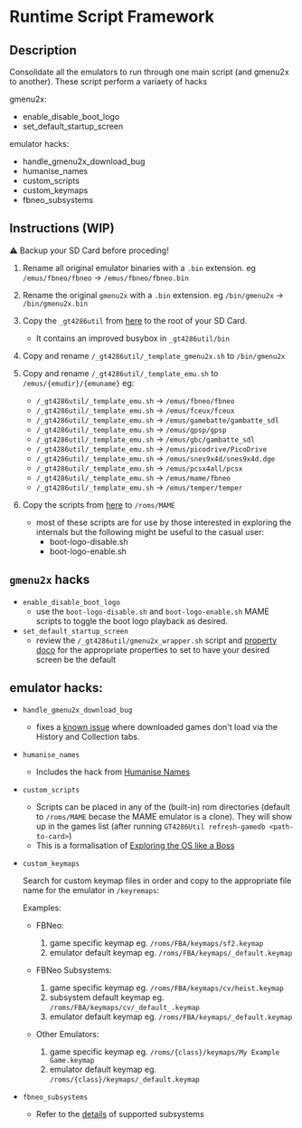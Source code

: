 # Runtime Script Framework

## Description
Consolidate all the emulators to run through one main script (and gmenu2x to another).
These script perform a variaety of hacks

gmenu2x:
* enable_disable_boot_logo
* set_default_startup_screen

emulator hacks:
* handle_gmenu2x_download_bug
* humanise_names
* custom_scripts
* custom_keymaps
* fbneo_subsystems

## Instructions (WIP)
⚠️ Backup your SD Card before proceding!

1. Rename all original emulator binaries with a `.bin` extension. eg `/emus/fbneo/fbneo` -> `/emus/fbneo/fbneo.bin`
1. Rename the original `gmenu2x` with a `.bin` extension. eg `/bin/gmenu2x` -> `/bin/gmenu2x.bin`
2. Copy the `_gt4286util` from [here](./sdcard_tweaks/) to the root of your SD Card.
    - It contains an improved busybox in `_gt4286util/bin`

3. Copy and rename `/_gt4286util/_template_gmenu2x.sh` to `/bin/gmenu2x`
4. Copy and rename `/_gt4286util/_template_emu.sh` to `/emus/{emudir}/{emuname}` eg:
    -  `/_gt4286util/_template_emu.sh` -> `/emus/fbneo/fbneo`
    -  `/_gt4286util/_template_emu.sh` -> `/emus/fceux/fceux`
    -  `/_gt4286util/_template_emu.sh` -> `/emus/gamebatte/gambatte_sdl`
    -  `/_gt4286util/_template_emu.sh` -> `/emus/gpsp/gpsp`
    -  `/_gt4286util/_template_emu.sh` -> `/emus/gbc/gambatte_sdl`
    -  `/_gt4286util/_template_emu.sh` -> `/emus/picodrive/PicoDrive`
    -  `/_gt4286util/_template_emu.sh` -> `/emus/snes9x4d/snes9x4d.dge`
    -  `/_gt4286util/_template_emu.sh` -> `/emus/pcsx4all/pcsx`
    -  `/_gt4286util/_template_emu.sh` -> `/emus/mame/fbneo`
    -  `/_gt4286util/_template_emu.sh` -> `/emus/temper/temper`

5. Copy the scripts from [here](./sdcard_tweaks/roms/MAME/) to `/roms/MAME`
    - most of these scripts are for use by those interested in exploring the internals but the following might be useful to the casual user:
        - boot-logo-disable.sh
        - boot-logo-enable.sh


## `gmenu2x` hacks
* `enable_disable_boot_logo`
    - use the `boot-logo-disable.sh` and `boot-logo-enable.sh` MAME scripts to toggle the boot logo playback as desired.
* `set_default_startup_screen`
    - review the `/_gt4286util/gmenu2x_wrapper.sh` script and [property doco](./Exploring%20the%20OS%20-%20Properties.md) for the appropriate properties to set to have your desired screen be the default

## emulator hacks:
* `handle_gmenu2x_download_bug`
    - fixes a [known issue](./Known%20Issues.md) where downloaded games don't load via the History and Collection tabs.

* `humanise_names`
    - Includes the hack from [Humanise Names](./Humanise%20Names.md)

* `custom_scripts`
    - Scripts can be placed in any of the (built-in) rom directories (default to `/roms/MAME` becase the MAME emulator is a clone). They will show up in the games list (after running `GT4286Util refresh-gamedb <path-to-card>`)
    - This is a formalisation of [Exploring the OS like a Boss](./Exploring%20the%20OS.md)

* `custom_keymaps`  

    Search for custom keymap files in order and copy to the appropriate file name for the emulator in `/keyremaps`:

    Examples:
    * FBNeo:
        1. game specific keymap eg. `/roms/FBA/keymaps/sf2.keymap`
        2. emulator default keymap eg. `/roms/FBA/keymaps/_default.keymap`

    * FBNeo Subsystems:
        1. game specific keymap eg. `/roms/FBA/keymaps/cv/heist.keymap`
        2. subsystem default keymap eg. `/roms/FBA/keymaps/cv/_default_.keymap`
        3. emulator default keymap eg. `/roms/FBA/keymaps/_default.keymap`

    * Other Emulators:
        1. game specific keymap eg. `/roms/{class}/keymaps/My Example Game.keymap`
        2. emulator default keymap eg. `/roms/{class}/keymaps/_default.keymap`

* `fbneo_subsystems`
    - Refer to the [details](./Emulators%20-%20fbneo.md) of supported subsystems
